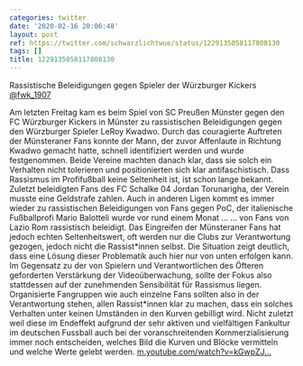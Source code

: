 ```yaml
---
categories: twitter
date: '2020-02-16 20:06:48'
layout: post
ref: https://twitter.com/schwarzlichtwue/status/1229135058117808130
tags: []
title: 1229135058117808130
---
```

Rassistische Beleidigungen gegen Spieler der Würzburger Kickers [@fwk_1907](https://twitter.com/fwk_1907)



Am letzten Freitag kam es beim Spiel von SC Preußen Münster gegen den FC Würzburger Kickers in Münster zu rassistischen Beleidigungen gegen den Würzburger Spieler LeRoy Kwadwo. 
Durch das couragierte Auftreten der Münsteraner Fans konnte der Mann, der zuvor Affenlaute in Richtung Kwadwo gemacht hatte, schnell identifiziert werden und wurde festgenommen. 
Beide Vereine machten danach klar, dass sie solch ein Verhalten nicht tolerieren und positionierten sich klar antifaschistisch. Dass Rassismus im Profifußball keine Seltenheit ist, ist schon lange bekannt. 
Zuletzt beleidigten Fans des FC Schalke 04 Jordan Torunarigha, der Verein musste eine Geldstrafe zahlen. Auch in anderen Ligen kommt es immer wieder zu rassistischen Beleidigungen von Fans gegen PoC, der italienische Fußballprofi Mario Balotteli wurde vor rund einem Monat … 
… von Fans von Lazio Rom rassistisch beleidigt. Das Eingreifen der Münsteraner Fans hat jedoch echten Seltenheitswert, oft werden nur die Clubs zur Verantwortung gezogen, jedoch nicht die Rassist\*innen selbst. 
Die Situation zeigt deutlich, dass eine Lösung dieser Problematik auch hier nur von unten erfolgen kann. 
Im Gegensatz zu der von Spielern und Verantwortlichen des Öfteren geforderten Verstärkung der Videoüberwachung, sollte der Fokus also stattdessen auf der zunehmenden Sensibilität für Rassismus liegen. 
Organisierte Fangruppen wie auch einzelne Fans sollten also in der Verantwortung stehen, allen Rassist\*innen klar zu machen, dass ein solches Verhalten unter keinen Umständen in den Kurven gebilligt wird. 
Nicht zuletzt weil diese im Endeffekt aufgrund der sehr aktiven und vielfältigen Fankultur im deutschen Fussball auch bei der voranschreitenden Kommerzialisierung immer noch entscheiden, welches Bild die Kurven und Blöcke vermitteln und welche Werte gelebt werden. 
[m.youtube.com/watch?v=kGwpZJ…](https://m.youtube.com/watch?v=kGwpZJ6z-PQ) 